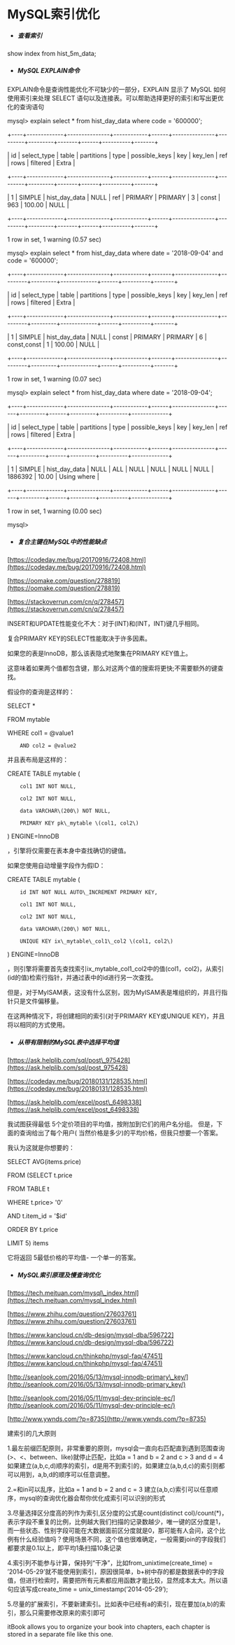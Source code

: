# MySQL索引优化

* ##### 查看索引

show index from hist\_5m\_data;

* ##### MySQL EXPLAIN命令

EXPLAIN命令是查询性能优化不可缺少的一部分，EXPLAIN 显示了 MySQL 如何使用索引来处理 SELECT 语句以及连接表。可以帮助选择更好的索引和写出更优化的查询语句

mysql&gt; explain select \* from hist\_day\_data where code = '600000';

+----+-------------+---------------+------------+------+---------------+---------+---------+-------+------+----------+-------+

\| id \| select\_type \| table         \| partitions \| type \| possible\_keys \| key     \| key\_len \| ref   \| rows \| filtered \| Extra \|

+----+-------------+---------------+------------+------+---------------+---------+---------+-------+------+----------+-------+

\|  1 \| SIMPLE      \| hist\_day\_data \| NULL       \| ref  \| PRIMARY       \| PRIMARY \| 3       \| const \|  963 \|   100.00 \| NULL  \|

+----+-------------+---------------+------------+------+---------------+---------+---------+-------+------+----------+-------+

1 row in set, 1 warning \(0.57 sec\)

mysql&gt; explain select \* from hist\_day\_data where date = '2018-09-04' and code = '600000';

+----+-------------+---------------+------------+-------+---------------+---------+---------+-------------+------+----------+-------+

\| id \| select\_type \| table         \| partitions \| type  \| possible\_keys \| key     \| key\_len \| ref         \| rows \| filtered \| Extra \|

+----+-------------+---------------+------------+-------+---------------+---------+---------+-------------+------+----------+-------+

\|  1 \| SIMPLE      \| hist\_day\_data \| NULL       \| const \| PRIMARY       \| PRIMARY \| 6       \| const,const \|    1 \|   100.00 \| NULL  \|

+----+-------------+---------------+------------+-------+---------------+---------+---------+-------------+------+----------+-------+

1 row in set, 1 warning \(0.07 sec\)

mysql&gt; explain select \* from hist\_day\_data where date = '2018-09-04';

+----+-------------+---------------+------------+------+---------------+------+---------+------+---------+----------+-------------+

\| id \| select\_type \| table         \| partitions \| type \| possible\_keys \| key  \| key\_len \| ref  \| rows    \| filtered \| Extra       \|

+----+-------------+---------------+------------+------+---------------+------+---------+------+---------+----------+-------------+

\|  1 \| SIMPLE      \| hist\_day\_data \| NULL       \| ALL  \| NULL          \| NULL \| NULL    \| NULL \| 1886392 \|    10.00 \| Using where \|

+----+-------------+---------------+------------+------+---------------+------+---------+------+---------+----------+-------------+

1 row in set, 1 warning \(0.00 sec\)

mysql&gt;

* ##### 复合主键在MySQL中的性能缺点

[https://codeday.me/bug/20170916/72408.html](https://codeday.me/bug/20170916/72408.html)

[https://oomake.com/question/278819](https://oomake.com/question/278819)

[https://stackoverrun.com/cn/q/278457](https://stackoverrun.com/cn/q/278457)

INSERT和UPDATE性能变化不大：对于\(INT\)和\(INT，INT\)键几乎相同。

复合PRIMARY KEY的SELECT性能取决于许多因素。

如果您的表是InnoDB，那么该表隐式地聚集在PRIMARY KEY值上。

这意味着如果两个值都包含键，那么对这两个值的搜索将更快;不需要额外的键查找。

假设你的查询是这样的：

SELECT  \*

FROM    mytable

WHERE   col1 = @value1

```
    AND col2 = @value2
```

并且表布局是这样的：

CREATE TABLE mytable \(

```
    col1 INT NOT NULL,

    col2 INT NOT NULL,

    data VARCHAR\(200\) NOT NULL,

    PRIMARY KEY pk\_mytable \(col1, col2\)
```

\) ENGINE=InnoDB

，引擎将仅需要在表本身中查找确切的键值。

如果您使用自动增量字段作为假ID：

CREATE TABLE mytable \(

```
    id INT NOT NULL AUTO\_INCREMENT PRIMARY KEY,

    col1 INT NOT NULL,

    col2 INT NOT NULL,

    data VARCHAR\(200\) NOT NULL,

    UNIQUE KEY ix\_mytable\_col1\_col2 \(col1, col2\)
```

\) ENGINE=InnoDB

，则引擎将需要首先查找索引ix\_mytable\_col1\_col2中的值\(col1，col2\)，从索引\(id的值\)检索行指针，并通过表中的id进行另一次查找。

但是，对于MyISAM表，这没有什么区别，因为MyISAM表是堆组织的，并且行指针只是文件偏移量。

在这两种情况下，将创建相同的索引\(对于PRIMARY KEY或UNIQUE KEY\)，并且将以相同的方式使用。

* ##### 从带有限制的MySQL表中选择平均值

[https://ask.helplib.com/sql/post\_975428](https://ask.helplib.com/sql/post_975428)

[https://codeday.me/bug/20180131/128535.html](https://codeday.me/bug/20180131/128535.html)

[https://ask.helplib.com/excel/post\_6498338](https://ask.helplib.com/excel/post_6498338)

我试图获得最低 5个定价项目的平均值，按附加到它们的用户名分组。 但是，下面的查询给出了每个用户\( 当然价格是多少\)的平均价格，但我只想要一个答案。

我认为这就是你想要的：

SELECT AVG\(items.price\)

FROM \(SELECT t.price

FROM TABLE t

WHERE t.price&gt; '0'

AND t.item\_id = '$id'

ORDER BY t.price

LIMIT 5\) items

它将返回 5最低价格的平均值- 一个单一的答案。

* ##### MySQL索引原理及慢查询优化

[https://tech.meituan.com/mysql\_index.html](https://tech.meituan.com/mysql_index.html)

[https://www.zhihu.com/question/27603761](https://www.zhihu.com/question/27603761)

[https://www.kancloud.cn/db-design/mysql-dba/596722](https://www.kancloud.cn/db-design/mysql-dba/596722)

[https://www.kancloud.cn/thinkphp/mysql-faq/47451](https://www.kancloud.cn/thinkphp/mysql-faq/47451)

[http://seanlook.com/2016/05/13/mysql-innodb-primary\_key/](http://seanlook.com/2016/05/13/mysql-innodb-primary_key/)

[http://seanlook.com/2016/05/11/mysql-dev-principle-ec/](http://seanlook.com/2016/05/11/mysql-dev-principle-ec/)

[http://www.ywnds.com/?p=8735](http://www.ywnds.com/?p=8735)

建索引的几大原则

1.最左前缀匹配原则，非常重要的原则，mysql会一直向右匹配直到遇到范围查询\(&gt;、&lt;、between、like\)就停止匹配，比如a = 1 and b = 2 and c &gt; 3 and d = 4 如果建立\(a,b,c,d\)顺序的索引，d是用不到索引的，如果建立\(a,b,d,c\)的索引则都可以用到，a,b,d的顺序可以任意调整。

2.=和in可以乱序，比如a = 1 and b = 2 and c = 3 建立\(a,b,c\)索引可以任意顺序，mysql的查询优化器会帮你优化成索引可以识别的形式

3.尽量选择区分度高的列作为索引,区分度的公式是count\(distinct col\)/count\(\*\)，表示字段不重复的比例，比例越大我们扫描的记录数越少，唯一键的区分度是1，而一些状态、性别字段可能在大数据面前区分度就是0，那可能有人会问，这个比例有什么经验值吗？使用场景不同，这个值也很难确定，一般需要join的字段我们都要求是0.1以上，即平均1条扫描10条记录

4.索引列不能参与计算，保持列“干净”，比如from\_unixtime\(create\_time\) = ’2014-05-29’就不能使用到索引，原因很简单，b+树中存的都是数据表中的字段值，但进行检索时，需要把所有元素都应用函数才能比较，显然成本太大。所以语句应该写成create\_time = unix\_timestamp\(’2014-05-29’\);

5.尽量的扩展索引，不要新建索引。比如表中已经有a的索引，现在要加\(a,b\)的索引，那么只需要修改原来的索引即可

itBook allows you to organize your book into chapters, each chapter is stored in a separate file like this one.

